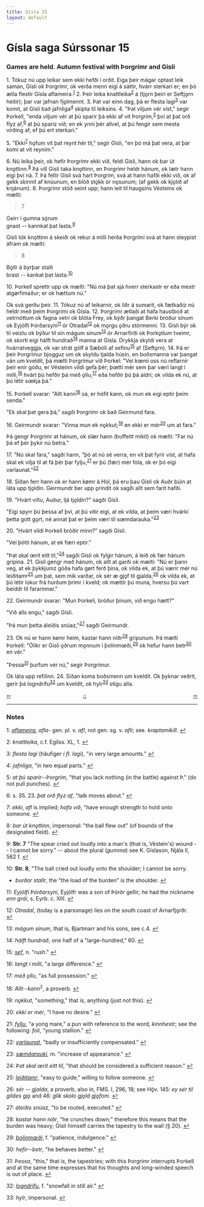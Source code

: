 ```yaml
---
title: Gísla 15
layout: default
---
```


# Gísla saga Súrssonar 15

### Games are held. Autumn festival with Þorgrímr and Gísli

1\. Tókuz nú upp leikar sem ekki hefði í orðit. Eiga þeir mágar optast leik saman, Gísli ok Þorgrímr, ok verða menn eigi á sáttir, hvárr sterkari er; en þó ætla flestir Gísla aflameira.<sup id="a1">[1](#myfootnote1)</sup> 2. Þeir leika knattleika<sup id="a2">[2](#myfootnote2)</sup> á (tj&#x1EB;rn þeiri er Seftj&#x1EB;rn heitir); þar var jafnan fj&#x1EB;lmennt. 3. Þat var einn dag, þá er flesta lagi<sup id="a3">[3](#myfootnote3)</sup> var komit, at Gísli bað jafnliga<sup id="a4">[4](#myfootnote4)</sup> skipta til leiksins. 4. "Þat viljum vér víst," segir Þorkell, "enda viljum vér at þú sparir þá ekki af vit Þorgrím,<sup id="a5">[5](#myfootnote5)</sup> því at þat orð flyz af,<sup id="a6">[6](#myfootnote6)</sup> at þú spariz við; en ek ynni þér allvel, at þú fengir sem mesta virðing af, ef þú ert sterkari."

5\. "Ekki<sup id="a7">[7](#myfootnote7)</sup> h&#x1EB;fum vit þat reynt hér til," segir Gísli, "en þó má þat vera, at þar komi at vit reynim."

6\. Nú leika þeir, ok hefir Þorgrímr ekki við, feldi Gísli, hann ok bar út kn&#x1EB;ttinn.<sup id="a8">[8](#myfootnote8)</sup> Þá vill Gísli taka kn&#x1EB;ttinn, en Þorgrímr heldr hánum, ok lætr hann eigi því ná. 7. Þá fellir Gísli svá hart Þorgrím, svá at hann hafði ekki við, ok af gekk skinnit af knúunum, en blóð st&#x1EB;kk ór n&#x1EB;sunum; (af gekk ok kj&#x1EB;tið af knjánum). 8. Þorgrímr stóð seint upp; hann leit til haugsins Vésteins ok mælti:

>7   
>   
Geirr í gumna sǫ́rum   
gnast -- kannkat þat lasta.<sup id="a9">[9](#myfootnote9)</sup>

Gísli tók kn&#x1EB;ttinn á skeiði ok rekur á milli herða Þorgrími svá at hann steypist áfram ok mælti:

>8   
>   
B&#x1EB;llr á byrþar stalli   
brast -- kankat þat lasta.<sup id="a10">[10](#myfootnote10)</sup>

10\. Þorkell sprettr upp ok mælti: "Nú má þat sjá hverr sterkastr er eða mestr atg&oslash;rfimaður; er ok hættum nú."

Ok svá gerðu þeir. 11. Tókuz nú af leikarnir, ok líðr á sumarit, ok fætkaðiz nú heldr með þeim Þorgrími ok Gísla. 12. Þorgrímr ætlaði at hafa haustboð at vetrnóttum ok fagna vetri ok blóta Frey, ok býðr þangat Berki bróður sínum ok Eyjólfi Þórðarsyni<sup id="a11">[11](#myfootnote11)</sup> ór Otradal<sup id="a12">[12](#myfootnote12)</sup> ok m&#x1EB;rgu &#x1EB;ðru stórmenni. 13. Gísli býr ok til veizlu ok býður til sín mágum sínum<sup id="a13">[13](#myfootnote13)</sup> ór Arnarfirði ok Þork&#x1EB;tlum tveimr, ok skorti eigi hálft hundrað<sup id="a14">[14](#myfootnote14)</sup> manna at Gísla. Drykkja skyldi vera at hvárratveggja, ok var strát gólf á Sæbóli af sefinu<sup id="a15">[15](#myfootnote15)</sup> af (Seft&#x1EB;rn). 14. Þá er þeir Þorgrímur bjogguz um ok skyldu tjalda húsin, en boðsmanna var þangat ván um kveldit, þá mælti Þorgrímur við Þorkel: "Vel k&oelig;mi oss nú reflarnir þeir enir góðu, er Vésteinn vildi gefa þér; þ&oelig;tti mér sem þar væri langt í milli,<sup id="a16">[16](#myfootnote16)</sup> hvárt þú hefðir þá með &#x1EB;llu,<sup id="a17">[17](#myfootnote17)</sup> eða hefðir þú þá aldri; ok vilda ek nú, at þú létir s&oelig;kja þá."

15\. Þorkell svarar: "Allt kann<sup id="a18">[18](#myfootnote18)</sup> sá, er hófit kann, ok mun ek eigi eptir þeim senda."

"Ek skal þat gera þá," sagði Þorgrímr ok bað Geirmund fara.

16\. Geirmundr svarar: "Vinna mun ek n&#x1EB;kkut;<sup id="a19">[19](#myfootnote19)</sup> en ekki er mér<sup id="a20">[20](#myfootnote20)</sup> um at fara."

Þá gengr Þorgrímr at hánum, ok slær hann (buffeitt mikit) ok mælti: "Far nú þá ef þér þykir nú betra."

17\. "Nú skal fara," sagði hann, "þó at nú sé verra, en vit þat fyrir víst, at hafa skal ek vilja til at fá þér þar fylju,<sup id="a21">[21](#myfootnote21)</sup> er þú (fær) mér fola, ok er þó eigi varlaunat."<sup id="a22">[22](#myfootnote22)</sup>

18\. Síðan ferr hann ok er hann k&oslash;mr á Hól, þá eru þau Gísli ok Auðr búin at láta upp tj&#x1EB;ldin. Geirmundr ber upp &#x1EB;rindit ok sagði allt sem farit hafði.

19\. "Hvárt viltu, Auður, ljá tj&#x1EB;ldin?" sagði Gísli.

"Eigi spyrr þú þessa af því, at þú vitir eigi, at ek vilda, at þeim væri hvárki þetta gott g&#x1EB;rt, né annat þat er þeim væri til s&oelig;mdarauka."<sup id="a23">[23](#myfootnote23)</sup>

20\. "Hvárt vildi Þorkell bróðir minn?" sagði Gísli.

"Vel þótti hánum, at ek f&oelig;ri eptir."

"Þat skal &oelig;rit eitt til,"<sup id="a24">[24](#myfootnote24)</sup> sagði Gísli ok fylgir hánum, á leið ok fær hánum gripina. 21. Gísli gengr með hánum, ok allt at garði ok mælti: "Nú er þann veg, at ek þykkjumz góða hafa g&oslash;rt ferð þína, ok vilda ek, at þú værir mér nú leiðitamr<sup id="a25">[25](#myfootnote25)</sup> um þat, sem mik varðar, ok sér æ gj&#x1EB;f til gjalda,<sup id="a26">[26](#myfootnote26)</sup> ok vilda ek, at þú létir lokur frá hurðum þrimr í kveld; ok mættir þú muna, hversu þú vart beiddr til fararinnar."

22\. Geirmundr svarar: "Mun Þorkeli, bróður þínum, við engu hætt?"

"Við alls engu," sagði Gísli.

"Þá mun þetta áleiðis snúaz,"<sup id="a27">[27](#myfootnote27)</sup> sagði Geirmundr.

23\. Ok nú er hann k&oslash;mr heim, kastar hann niðr<sup id="a28">[28](#myfootnote28)</sup> gripunum. Þá mælti Þorkell: "Ólíkr er Gísli &#x1EB;ðrum m&#x1EB;nnum í þolinm&oelig;ði,<sup id="a29">[29](#myfootnote29)</sup> ok hefur hann betr<sup id="a30">[30](#myfootnote30)</sup> en vér."

"Þessa<sup id="a31">[31](#myfootnote31)</sup> þurfum vér nú," segir Þorgrímur.  

Ok láta upp refilinn. 24\. Síðan koma boðsmenn um kveldit. Ok þyknar veðrit, gerir þá logndrífu<sup id="a32">[32](#myfootnote32)</sup> um kveldit, ok hylr<sup id="a33">[33](#myfootnote33)</sup> stígu alla.


<div style="float: left"><a href="http://rcblack.net/Gisla_saga/Gisla_14">⇦</a></div>
<div style="float: right"><a href="http://rcblack.net/Gisla_saga/Gisla_16">⇨</a></div>
<div style="margin: 0 auto; width: 100px;"><a href="http://rcblack.net/Gisla_saga/Gisla_home">&#8962;</a></div>

---

### Notes

<a name="myfootnote1" id="f1">1</a>:
 [_aflameira_](http://web.ff.cuni.cz/cgi-bin/uaa_slovnik/gmc_search_v3?cmd=viewthis&id=cv:b0008:10), _afla-_ gen. pl. v. _afl_, not gen. sg. v. _afli_; see. _kraptamikill_.
[↩](#a1)

<a name="myfootnote2" id="f2">2</a>:
 _knattleika_, c.f. Egilss. XL, 1.
[↩](#a2)

<a name="myfootnote3" id="f3">3</a>:
 _flesta lagi_ (häufiger _í fl. lagi_), "in very large amounts."
[↩](#a3)

<a name="myfootnote4" id="f4">4</a>:
 _jafnliga_, "in two equal parts."
[↩](#a4)

<a name="myfootnote5" id="f5">5</a>:
 _at þú sparir--Þorgrím_, "that you lack nothing (in the battle) against Þ." (do not pull punches).
[↩](#a5)

<a name="myfootnote6" id="f6">6</a>:
s. 35. 23. _þat orð flyz af_, "talk moves about."
[↩](#a6)

<a name="myfootnote7" id="f7">7</a>:
 _ekki_, _afl_ is implied; _hafa við_, "have enough strength to hold onto someone.
[↩](#a7)

<a name="myfootnote8" id="f8">8</a>:
 _bar út kn&#x1EB;ttinn_, impersonal: "the ball flew out" (of bounds of the designated field).
[↩](#a8)

<a name="myfootnote9" id="f9">9</a>:
 __Str. 7__ "The spear cried out loudly into a man's (that is, Véstein's) wound -- I cannot be sorry." -- about the plural (_gumma_) see K. Gíslason, Njála II, 562 f.
[↩](#a9)

<a name="myfootnote10" id="f10">10</a>:
 __Str. 8__, "The ball cried out loudly onto the shoulder; I cannot be sorry.
* _burðar stallr_, the "the load of the burden" is the shoulder.
[↩](#a10)

<a name="myfootnote11" id="f11">11</a>:
 _Eyjólfi Þórðarsyni_, Eyjólfr was a son of Þórðr gellir; he had the nickname _enn grái_, s. Eyrb. c. XIII.
[↩](#a11)

<a name="myfootnote12" id="f12">12</a>:
 _Otradal_, (today is a parsonage) lies on the south coast of Arnarfj&#x1EB;rðr.  
[↩](#a12)

<a name="myfootnote13" id="f13">13</a>:
 _mágum sínum_, that is,  Bjartmarr and his sons, see c.4.
[↩](#a13)

<a name="myfootnote14" id="f14">14</a>:
 _hálft hundrað_, one half of a "large-hundred," 60.
[↩](#a14)

<a name="myfootnote15" id="f15">15</a>:
 [_sef_](http://web.ff.cuni.cz/cgi-bin/uaa_slovnik/gmc_search_v3?cmd=viewthis&id=cv:b0518:22), n. "rush."
[↩](#a15)

<a name="myfootnote16" id="f16">16</a>:
 _langt í milli_, "a large difference."
[↩](#a16)

<a name="myfootnote17" id="f17">17</a>:
 _með &#x1EB;llu_, "as full possession."
[↩](#a17)

<a name="myfootnote18" id="f18">18</a>:
 _Allt--kann_<sup>2</sup>, a proverb.
[↩](#a18)

<a name="myfootnote19" id="f19">19</a>:
 _n&#x1EB;kkut_, "something," that is, anything (just not this).
[↩](#a19)

<a name="myfootnote20" id="f20">20</a>:
 _ekki er mér_, "I have no desire."
[↩](#a20)

<a name="myfootnote21" id="f21">21</a>:
 [_fylju_](http://web.ff.cuni.cz/cgi-bin/uaa_slovnik/gmc_search_v3?cmd=viewthis&id=cv:b0179:15), "a yong mare," a pun with reference to the word, _kinnhestr_; see the following: _foli_, "young stallion."
[↩](#a21)

<a name="myfootnote22" id="f22">22</a>:
 [_varlaunat_](http://web.ff.cuni.cz/cgi-bin/uaa_slovnik/gmc_search_v3?cmd=viewthis&id=cv:b0680:35), "badly or insufficiently compensated."
[↩](#a22)

<a name="myfootnote23" id="f23">23</a>:
 [_sæmðarauki_](http://web.ff.cuni.cz/cgi-bin/uaa_slovnik/gmc_search_v3?cmd=viewthis&id=cv:b0618:8), m. "increase of appearance."
[↩](#a23)

<a name="myfootnote24" id="f24">24</a>:
 _Þat skal &oelig;rit eitt til_, "that should be considered a sufficient reason."
[↩](#a24)

<a name="myfootnote25" id="f25">25</a>:
 [_leiðitamr_](http://web.ff.cuni.cz/cgi-bin/uaa_slovnik/gmc_search_v3?cmd=viewthis&id=cv:b0381:15), "easy to guide," willing to follow someone.
[↩](#a25)

<a name="myfootnote26" id="f26">26</a>:
 _sér -- gjalda_, a proverb, also in, FMS. I, 296, 18; see Hǫ́v. 145: _ey sér til gildes gj&#x1EB;_ and 46: _glík skolo gj&#x1EB;ld gj&#x1EB;fom_.
[↩](#a26)

<a name="myfootnote27" id="f27">27</a>:
 _áleiðis snúaz_, "to be routed, executed."
[↩](#a27)

<a name="myfootnote28" id="f28">28</a>:
 _kastar hann niðr_, "he crunches down;" therefore this means that the burden was heavy; Gísli himself carries the tapestry to the wall (&sect; 20).
[↩](#a28)

<a name="myfootnote29" id="f29">29</a>:
 [_þolinm&oelig;ði_](http://web.ff.cuni.cz/cgi-bin/uaa_slovnik/gmc_search_v3?cmd=viewthis&id=cv:b0741:17), f. "patience, indulgence."
[↩](#a29)

<a name="myfootnote30" id="f30">30</a>:
 _hefir--betr_, "he behaves better."
[↩](#a30)

<a name="myfootnote31" id="f31">31</a>:
 _Þessa_, "this," that is, the tapestries; with this Þorgrímr interrupts Þorkell and at the same time expresses that his thoughts and long-winded speech is out of place.
[↩](#a31)

<a name="myfootnote32" id="f32">32</a>:
 [_logndrífu_](http://web.ff.cuni.cz/cgi-bin/uaa_slovnik/gmc_search_v3?cmd=viewthis&id=cv:b0397:34), f. "snowfall in still air."
[↩](#a32)

<a name="myfootnote33" id="f33">33</a>:
 _hylr_, impersonal.
[↩](#a33)
